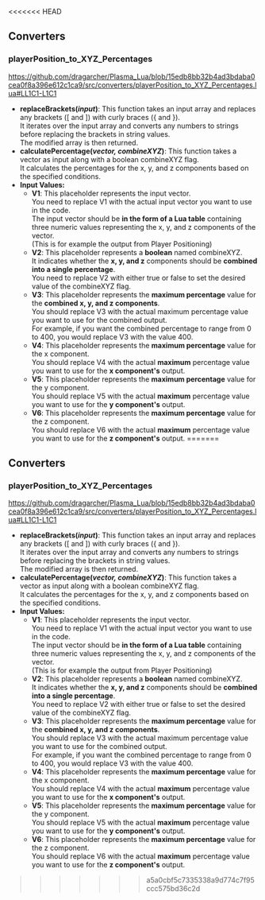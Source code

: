 <<<<<<< HEAD
## Converters

### playerPosition_to_XYZ_Percentages
https://github.com/dragarcher/Plasma_Lua/blob/15edb8bb32b4ad3bdaba0cea0f8a396e612c1ca9/src/converters/playerPosition_to_XYZ_Percentages.lua#LL1C1-L1C1

- **replaceBrackets(_input_)**: This function takes an input array and replaces any brackets ([ and ]) with curly braces ({ and }). <br>It iterates over the input array and converts any numbers to strings before replacing the brackets in string values.<br>The modified array is then returned.
- **calculatePercentage(_vector, combineXYZ_)**: This function takes a vector as input along with a boolean combineXYZ flag.<br>It calculates the percentages for the x, y, and z components based on the specified conditions.
- **Input Values:**
  - **V1**: This placeholder represents the input vector. <br>You need to replace V1 with the actual input vector you want to use in the code. <br>The input vector should be **in the form of a Lua table** containing three numeric values representing the x, y, and z components of the vector. <br>(This is for example the output from Player Positioning)
  - **V2**: This placeholder represents a **boolean** named combineXYZ. <br>It indicates whether the **x, y, and z** components should be **combined into a single percentage**. <br>You need to replace V2 with either true or false to set the desired value of the combineXYZ flag.
  - **V3**: This placeholder represents the **maximum percentage** value for the **combined x, y, and z components**. <br>You should replace V3 with the actual maximum percentage value you want to use for the combined output. <br>For example, if you want the combined percentage to range from 0 to 400, you would replace V3 with the value 400.
  - **V4**: This placeholder represents the **maximum percentage** value for the x component. <br>You should replace V4 with the actual **maximum** percentage value you want to use for the **x component's** output.
  - **V5**: This placeholder represents the **maximum percentage** value for the y component. <br>You should replace V5 with the actual **maximum** percentage value you want to use for the **y component's** output.
  - **V6**: This placeholder represents the **maximum percentage** value for the z component. <br>You should replace V6 with the actual **maximum** percentage value you want to use for the **z component's** output. 
=======
## Converters

### playerPosition_to_XYZ_Percentages
https://github.com/dragarcher/Plasma_Lua/blob/15edb8bb32b4ad3bdaba0cea0f8a396e612c1ca9/src/converters/playerPosition_to_XYZ_Percentages.lua#LL1C1-L1C1

- **replaceBrackets(_input_)**: This function takes an input array and replaces any brackets ([ and ]) with curly braces ({ and }). <br>It iterates over the input array and converts any numbers to strings before replacing the brackets in string values.<br>The modified array is then returned.
- **calculatePercentage(_vector, combineXYZ_)**: This function takes a vector as input along with a boolean combineXYZ flag.<br>It calculates the percentages for the x, y, and z components based on the specified conditions.
- **Input Values:**
  - **V1**: This placeholder represents the input vector. <br>You need to replace V1 with the actual input vector you want to use in the code. <br>The input vector should be **in the form of a Lua table** containing three numeric values representing the x, y, and z components of the vector. <br>(This is for example the output from Player Positioning)
  - **V2**: This placeholder represents a **boolean** named combineXYZ. <br>It indicates whether the **x, y, and z** components should be **combined into a single percentage**. <br>You need to replace V2 with either true or false to set the desired value of the combineXYZ flag.
  - **V3**: This placeholder represents the **maximum percentage** value for the **combined x, y, and z components**. <br>You should replace V3 with the actual maximum percentage value you want to use for the combined output. <br>For example, if you want the combined percentage to range from 0 to 400, you would replace V3 with the value 400.
  - **V4**: This placeholder represents the **maximum percentage** value for the x component. <br>You should replace V4 with the actual **maximum** percentage value you want to use for the **x component's** output.
  - **V5**: This placeholder represents the **maximum percentage** value for the y component. <br>You should replace V5 with the actual **maximum** percentage value you want to use for the **y component's** output.
  - **V6**: This placeholder represents the **maximum percentage** value for the z component. <br>You should replace V6 with the actual **maximum** percentage value you want to use for the **z component's** output. 
>>>>>>> a5a0cbf5c7335338a9d774c7f95ccc575bd36c2d
